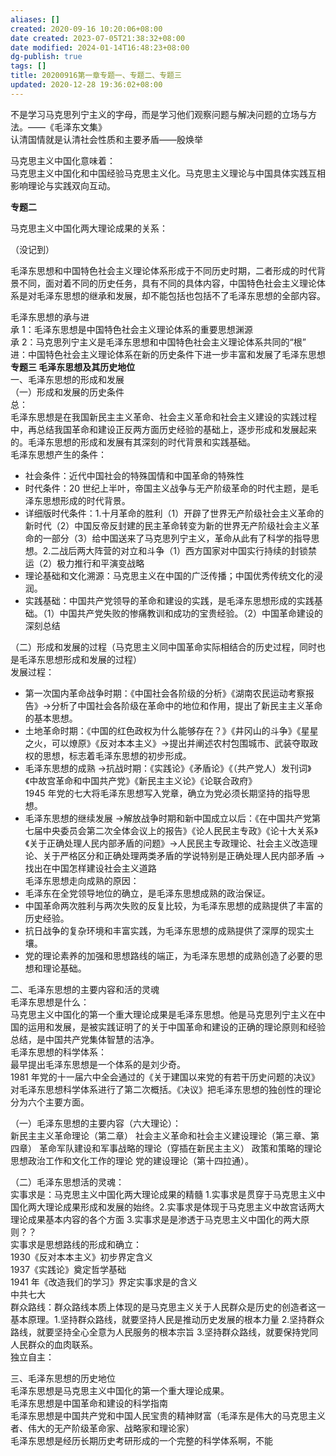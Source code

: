 ```yaml
---
aliases: []
created: 2020-09-16 10:20:06+08:00
date created: 2023-07-05T21:38:32+08:00
date modified: 2024-01-14T16:48:23+08:00
dg-publish: true
tags: []
title: 20200916第一章专题一、专题二、专题三
updated: 2020-12-28 19:36:02+08:00
---
```


不是学习马克思列宁主义的字母，而是学习他们观察问题与解决问题的立场与方法。——《毛泽东文集》  
认清国情就是认清社会性质和主要矛盾——殷焕举

马克思主义中国化意味着：  
马克思主义中国化和中国经验马克思主义化。马克思主义理论与中国具体实践互相影响理论与实践双向互动。

**专题二**

马克思主义中国化两大理论成果的关系：

（没记到）

毛泽东思想和中国特色社会主义理论体系形成于不同历史时期，二者形成的时代背景不同，面对着不同的历史任务，具有不同的具体内容，中国特色社会主义理论体系是对毛泽东思想的继承和发展，却不能包括也包括不了毛泽东思想的全部内容。

毛泽东思想的承与进  
承 1：毛泽东思想是中国特色社会主义理论体系的重要思想渊源  
承 2：马克思列宁主义是毛泽东思想和中国特色社会主义理论体系共同的“根”  
进：中国特色社会主义理论体系在新的历史条件下进一步丰富和发展了毛泽东思想  
**专题三 毛泽东思想及其历史地位**  
一、毛泽东思想的形成和发展  
（一）形成和发展的历史条件  
总：  
毛泽东思想是在我国新民主主义革命、社会主义革命和社会主义建设的实践过程中，再总结我国革命和建设正反两方面历史经验的基础上，逐步形成和发展起来的。毛泽东思想的形成和发展有其深刻的时代背景和实践基础。  
毛泽东思想产生的条件：
- 社会条件：近代中国社会的特殊国情和中国革命的特殊性
- 时代条件：20 世纪上半叶，帝国主义战争与无产阶级革命的时代主题，是毛泽东思想形成的时代背景。
- 详细版时代条件：1.十月革命的胜利（1）开辟了世界无产阶级社会主义革命的新时代（2）中国反帝反封建的民主革命转变为新的世界无产阶级社会主义革命的一部分（3）给中国送来了马克思列宁主义，革命从此有了科学的指导思想。2.二战后两大阵营的对立和斗争（1）西方国家对中国实行持续的封锁禁运（2）极力推行和平演变战略
- 理论基础和文化溯源：马克思主义在中国的广泛传播；中国优秀传统文化的浸润。
- 实践基础：中国共产党领导的革命和建设的实践，是毛泽东思想形成的实践基础。（1）中国共产党失败的惨痛教训和成功的宝贵经验。（2）中国革命建设的深刻总结

（二）形成和发展的过程（马克思主义同中国革命实际相结合的历史过程，同时也是毛泽东思想形成和发展的过程）  
发展过程：
- 第一次国内革命战争时期：《中国社会各阶级的分析》《湖南农民运动考察报告》-\>分析了中国社会各阶级在革命中的地位和作用，提出了新民主主义革命的基本思想。
- 土地革命时期：《中国的红色政权为什么能够存在？》《井冈山的斗争》《星星之火，可以燎原》《反对本本主义》-\>提出并阐述农村包围城市、武装夺取政权的思想，标志着毛泽东思想的初步形成。
- 毛泽东思想的成熟 -\>抗战时期：《实践论》《矛盾论》《（共产党人）发刊词》《中故宫革命和中国共产党》《新民主主义论》《论联合政府》  
1945 年党的七大将毛泽东思想写入党章，确立为党必须长期坚持的指导思想。
- 毛泽东思想的继续发展 -\>解放战争时期和新中国成立以后：《在中国共产党第七届中央委员会第二次全体会议上的报告》《论人民民主专政》《论十大关系》《关于正确处理人民内部矛盾的问题》-\>人民民主专政理论、社会主义改造理论、关于严格区分和正确处理两类矛盾的学说特别是正确处理人民内部矛盾 -\>找出在中国怎样建设社会主义道路  
毛泽东思想走向成熟的原因：
- 毛泽东在全党领导地位的确立，是毛泽东思想成熟的政治保证。
- 中国革命两次胜利与两次失败的反复比较，为毛泽东思想的成熟提供了丰富的历史经验。
- 抗日战争的复杂环境和丰富实践，为毛泽东思想的成熟提供了深厚的现实土壤。
- 党的理论素养的加强和思想路线的端正，为毛泽东思想的成熟创造了必要的思想和理论基础。

二、毛泽东思想的主要内容和活的灵魂  
毛泽东思想是什么：  
马克思主义中国化的第一个重大理论成果是毛泽东思想。他是马克思列宁主义在中国的运用和发展，是被实践证明了的关于中国革命和建设的正确的理论原则和经验总结，是中国共产党集体智慧的洁净。  
毛泽东思想的科学体系：  
最早提出毛泽东思想是一个体系的是刘少奇。  
1981 年党的十一届六中全会通过的《关于建国以来党的有若干历史问题的决议》对毛泽东思想科学体系进行了第二次概括。《决议》把毛泽东思想的独创性的理论分为六个主要方面。

（一）毛泽东思想的主要内容（六大理论）：  
新民主主义革命理论（第二章） 社会主义革命和社会主义建设理论（第三章、第四章） 革命军队建设和军事战略的理论（穿插在新民主主义） 政策和策略的理论 思想政治工作和文化工作的理论 党的建设理论（第十四拉通）。

（二）毛泽东思想活的灵魂：  
实事求是：马克思主义中国化两大理论成果的精髓 1.实事求是贯穿于马克思主义中国化两大理论成果形成和发展的始终。2.实事求是体现于马克思主义中故宫话两大理论成果基本内容的各个方面 3.实事求是是渗透于马克思主义中国化的两大原则？？  
实事求是思想路线的形成和确立：  
1930《反对本本主义》初步界定含义  
1937《实践论》奠定哲学基础  
1941 年《改造我们的学习》界定实事求是的含义  
中共七大  
群众路线：群众路线本质上体现的是马克思主义关于人民群众是历史的创造者这一基本原理。1.坚持群众路线，就要坚持人民是推动历史发展的根本力量 2.坚持群众路线，就要坚持全心全意为人民服务的根本宗旨 3.坚持群众路线，就要保持党同人民群众的血肉联系。  
独立自主：

三、毛泽东思想的历史地位  
毛泽东思想是马克思主义中国化的第一个重大理论成果。  
毛泽东思想是中国革命和建设的科学指南  
毛泽东思想是中国共产党和中国人民宝贵的精神财富（毛泽东是伟大的马克思主义者、伟大的无产阶级革命家、战略家和理论家）  
毛泽东思想是经历长期历史考研形成的一个完整的科学体系啊，不能